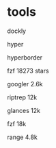 # tools 

dockly

hyper

hyperborder 

fzf 18273 stars

googler 2.6k

riptrep 12k

glances 12k

fzf 18k

range 4.8k

